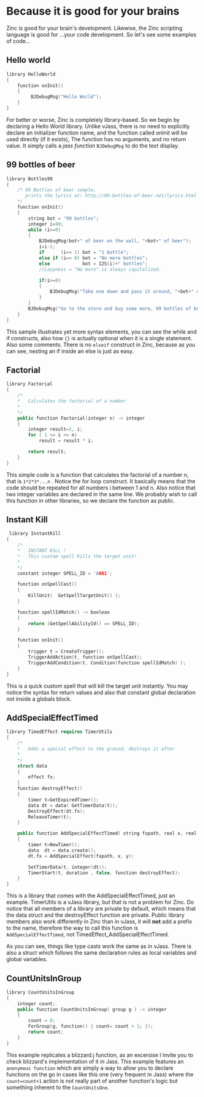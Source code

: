 # Because it is good for your brains

Zinc is good for your brain&apos;s development. Likewise, the Zinc scripting language is good for ...your code
development. So let&apos;s see some examples of code...

## Hello world

```C++
library HelloWorld
{
    function onInit()
    {
         BJDebugMsg("Hello World");
    }
}
```

For better or worse, Zinc is completely library-based. So we begin by declaring a Hello World library. Unlike vJass,
there is no need to explicitly declare an initializer function name, and the function called onInit will be used
directly (if it exists), The function has no arguments, and no return value. It simply calls a _jass function_
`BJDebugMsg` to do the text display.

## 99 bottles of beer

```C++
library Bottles99
{
    /* 99 Bottles of beer sample,
       prints the lyrics at: http://99-bottles-of-beer.net/lyrics.html
    */
    function onInit()
    {
        string bot = "99 bottles";
        integer i=99;
        while (i>=0)
        {
            BJDebugMsg(bot+" of beer on the wall, "+bot+" of beer");
            i=i-1;
            if      (i== 1) bot = "1 bottle";
            else if (i== 0) bot = "No more bottles";
            else            bot = I2S(i)+" bottles";
            //Lazyness = "No more" is always capitalized.

            if(i>=0)
            {
                BJDebugMsg("Take one down and pass it around, "+bot+" of beer on the wall.\n");
            }
        }
        BJDebugMsg("Go to the store and buy some more, 99 bottles of beer on the wall.");
    }
}
```

This sample illustrates yet more syntax elements, you can see the while and if constructs, also how `{}` is actually
optional when it is a single statement. Also some comments. There is no `elseif` construct in Zinc, because as you
can see, nesting an if inside an else is just as easy.

## Factorial

```C++
library Factorial
{
    /*
    *   Calculates the factorial of a number
    *
    */
    public function Factorial(integer n) -> integer
    {
        integer result=1, i;
        for ( 1 <= i <= n)
            result = result * i;

        return result;
    }
}
```

This simple code is a function that calculates the factorial of a number n, that is `1*2*3*...n` . Notice the for loop
construct. It basically means that the code should be repeated for all numbers i between 1 and n. Also notice that two
integer variables are declared in the same line. We probably wish to call this function in other libraries, so we
declare the function as public.

## Instant Kill

```C++
 library InstantKill
{
    /*
    *   INSTANT K1LL !
    *   This custom spell Kills the target unit!
    *
    */
    constant integer SPELL_ID = 'A001';

    function onSpellCast()
    {
        KillUnit(  GetSpellTargetUnit() );
    }

    function spellIdMatch() -> boolean
    {
        return (GetSpellAbilityId() == SPELL_ID);
    }

    function onInit()
    {
        trigger t = CreateTrigger();
        TriggerAddAction(t, function onSpellCast);
        TriggerAddCondition(t, Condition(function spellIdMatch) );
    }
}
```

This is a quick custom spell that will kill the target unit instantly. You may notice the syntax for return values and
also that constant global declaration not inside a globals block.

## AddSpecialEffectTimed

```C++
library TimedEffect requires TimerUtils
{
    /*
    *   Adds a special effect to the ground, destroys it after
    *
    */
    struct data
    {
        effect fx;
    }
    function destroyEffect()
    {
        timer t=GetExpiredTimer();
        data dt = data( GetTimerData(t));
        DestroyEffect(dt.fx);
        ReleaseTimer(t);
    }

    public function AddSpecialEffectTimed( string fxpath, real x, real y, real duration)
    {
        timer t=NewTimer();
        data  dt = data.create();
        dt.fx = AddSpecialEffect(fxpath, x, y);

        SetTimerData(t, integer(dt));
        TimerStart(t, duration , false, function destroyEffect);
    }
}
```

This is a library that comes with the AddSpecialEffectTimed, just an example. TimerUtils is a vJass library, but that is
not a problem for Zinc. Do notice that all members of a library are private by default, which means that the data struct
and the destroyEffect function are private. Public library members also work differently in Zinc than in vJass, it
will **not** add a prefix to the name, therefore the way to call this function is `AddSpecialEffectTimed`, not
TimedEffect_AddSpecialEffectTimed.

As you can see, things like type casts work the same as in vJass. There is also a struct which follows the same
declaration rules as local variables and global variables.

## CountUnitsInGroup

```C++
library CountUnitsInGroup
{
    integer count;
    public function CountUnitsInGroup( group g ) -> integer
    {
        count = 0;
        ForGroup(g, function() { count= count + 1; });
        return count;
    }
}
```

This example replicates a blizzard.j function, as an excersise I invite you to check blizzard&apos;s implementation of
it in Jass. This example features an `anonymous function` which are simply a way to allow you to
declare functions on the go in cases like this one (very frequent in Jass) where the `count=count+1` action is not
really part of another function&apos;s logic but something inherent to the `CountUnitsOne`.
